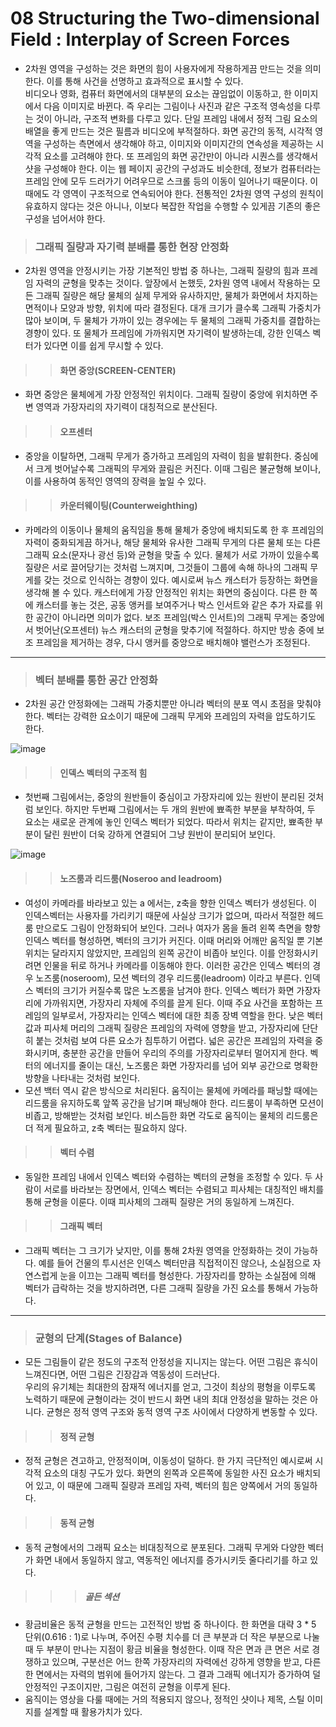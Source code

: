 # 08 Structuring the Two-dimensional Field : Interplay of Screen Forces
 * 2차원 영역을 구성하는 것은 화면의 힘이 사용자에게 작용하게끔 만드는 것을 의미한다. 이를 통해 사건을 선명하고 효과적으로 표시할 수 있다.      
   비디오나 영화, 컴퓨터 화면에서의 대부분의 요소는 끊임없이 이동하고, 한 이미지에서 다음 이미지로 바뀐다. 즉 우리는 그림이나 사진과 같은 구조적 영속성을 다루는 것이 아니라, 구조적 변화를 다루고 있다. 단일 프레임 내에서 정적 그림 요소의 배열을 좋게 만드는 것은 필름과 비디오에 부적절하다. 화면 공간의 동적, 시각적 영역을 구성하는 측면에서 생각해야 하고, 이미지와 이미지간의 연속성을 제공하는 시각적 요소를 고려해야 한다. 또 프레임의 화면 공간만이 아니라 시퀀스를 생각해서 샷을 구성해야 한다. 
이는 웹 페이지 공간의 구성과도 비슷한데, 정보가 컴퓨터라는 프레임 안에 모두 드러가기 어려우므로 스크롤 등의 이동이 일어나기 때문이다. 이 때에도 각 영역이 구조적으로 연속되어야 한다. 전통적인 2차원 영역 구성의 원칙이 유효하지 않다는 것은 아니나, 이보다 복잡한 작업을 수행할 수 있게끔 기존의 좋은 구성을 넘어서야 한다.    

> ### 그래픽 질량과 자기력 분배를 통한 현장 안정화
 * 2차원 영역을 안정시키는 가장 기본적인 방법 중 하나는, 그래픽 질량의 힘과 프레임 자력의 균형을 맞추는 것이다. 앞장에서 논했듯, 2차원 영역 내에서 작용하는 모든 그래픽 질량은 해당 물체의 실제 무게와 유사하지만, 물체가 화면에서 차지하는 면적이나 모양과 방향, 위치에 따라 결정된다. 대개 크기가 클수록 그래픽 가중치가 많아 보이며, 두 물체가 가까이 있는 경우에는 두 물체의 그래픽 가중치를 결합하는 경향이 있다. 또 물체가 프레임에 가까워지면 자기력이 발생하는데, 강한 인덱스 벡터가 있다면 이를 쉽게 무시할 수 있다. 
 
>	> #### 화면 중앙(SCREEN-CENTER)
 * 화면 중앙은 물체에게 가장 안정적인 위치이다. 그래픽 질량이 중앙에 위치하면 주변 영역과 가장자리의 자기력이 대칭적으로 분산된다. 

>	> #### 오프센터
 * 중앙을 이탈하면, 그래픽 무게가 증가하고 프레임의 자력이 힘을 발휘한다. 중심에서 크게 벗어날수록 그래픽의 무게와 끌림은 커진다. 이때 그림은 불균형해 보이나, 이를 사용하여 동적인 영역의 장력을 높일 수 있다. 

>	> #### 카운터웨이팅(Counterweighthing) 
 * 카메라의 이동이나 물체의 움직임을 통해 물체가 중앙에 배치되도록 한 후 프레임의 자력이 중화되게끔 하거나, 해당 물체와 유사한 그래픽 무게의 다른 물체 또는 다른 그래픽 요소(문자나 광선 등)와 균형을 맞출 수 있다. 물체가 서로 가까이 있을수록 질량은 서로 끌어당기는 것처럼 느껴지며, 그것들이 그룹에 속해 하나의 그래픽 무게를 갖는 것으로 인식하는 경향이 있다. 예시로써 뉴스 캐스터가 등장하는 화면을 생각해 볼 수 있다. 캐스터에게 가장 안정적인 위치는 화면의 중심이다. 다른 한 쪽에 캐스터를 놓는 것은, 공동 앵커를 보여주거나 박스 인서트와 같은 추가 자료를 위한 공간이 아니라면 의미가 없다. 보조 프레임(박스 인서트)의 그래픽 무게는 중앙에서 벗어난(오프센터) 뉴스 캐스터의 균형을 맞추기에 적절하다. 하지만 방송 중에 보조 프레임을 제거하는 경우, 다시 앵커를 중앙으로 배치해야 밸런스가 조정된다. 
------------------------------------------------------------------------------------
> ### 벡터 분배를 통한 공간 안정화
  * 2차원 공간 안정화에는 그래픽 가중치뿐만 아니라 벡터의 분포 역시 초점을 맞춰야 한다. 벡터는 강력한 요소이기 때문에 그래픽 무게와 프레임의 자력을 압도하기도 한다. 
  
   ![image](https://user-images.githubusercontent.com/80778903/112726968-73119b00-8f63-11eb-8111-d5034d421494.png)
 > > #### 인덱스 벡터의 구조적 힘
 * 첫번째 그림에서는, 중앙의 원반들이 중심이고 가장자리에 있는 원반이 분리된 것처럼 보인다. 하지만 두번째 그림에서는 두 개의 원반에 뾰족한 부분을 부착하여, 두 요소는 새로운 관계에 놓인 인덱스 벡터가 되었다. 따라서 위치는 같지만, 뾰족한 부분이 달린 원반이 더욱 강하게 연결되어 그냥 원반이 분리되어 보인다. 
 
![image](https://user-images.githubusercontent.com/80778903/112727690-0ac4b880-8f67-11eb-8a3d-9ec008552714.png)
 > > #### 노즈룸과 리드룸(Noseroo and leadroom)
  * 여성이 카메라를 바라보고 있는 a 에서는, z축을 향한 인덱스 벡터가 생성된다. 이 인덱스벡터는 사용자를 가리키기 때문에 사실상 크기가 없으며, 따라서 적절한 헤드룸 만으로도 그림이 안정화되어 보인다. 그러나 여자가 몸을 돌려 왼쪽 측면을 향항 인덱스 벡터를 형성하면, 벡터의 크기가 커진다. 이때 머리와 어깨만 움직일 뿐 기본 위치는 달라지지 않았지만, 프레임의 왼쪽 공간이 비좁아 보인다. 이를 안정화시키려면 인물을 뒤로 하거나 카메라를 이동해야 한다. 이러한 공간은 인덱스 벡터의 경우 노즈룸(noseroom), 모션 벡터의 경우 리드룸(leadroom) 이라고 부른다. 인덱스 벡터의 크기가 커질수록 많은 노즈룸을 남겨야 한다. 인덱스 벡터가 화면 가장자리에 가까워지면, 가장자리 자체에 주의를 끌게 된다. 이때 주요 사건을 포함하는 프레임의 일부로서, 가장자리는 인덱스 벡터에 대한 최종 장벽 역할을 한다. 낮은 벡터값과 피사체 머리의 그래픽 질량은 프레임의 자력에 영향을 받고, 가장자리에 단단히 붙는 것처럼 보여 다른 요소가 침투하기 어렵다. 
  넓은 공간은 프레임의 자력을 중화시키며, 충분한 공간을 만들어 우리의 주의를 가장자리로부터 멀어지게 한다. 벡터의 에너지를 줄이는 대신, 노즈룸은 화면 가장자리를 넘어 외부 공간으로 명확한 방향을 나타내는 것처럼 보인다.     
  * 모션 백터 역시 같은 방식으로 처리된다. 움직이는 물체에 카메라를 패닝할 때에는 리드룸을 유지하도록 앞쪽 공간을 남기며 패닝해야 한다. 리드룸이 부족하면 모션이 비좁고, 방해받는 것처럼 보인다. 비스듬한 화면 각도로 움직이는 물체의 리드룸은 더 적게 필요하고, z축 벡터는 필요하지 않다. 

 > > #### 벡터 수렴
 * 동일한 프레임 내에서 인덱스 벡터와 수렴하는 벡터의 균형을 조정할 수 있다. 두 사람이 서로를 바라보는 장면에서, 인덱스 벡터는 수렴되고 피사체는 대칭적인 배치를 통해 균형을 이룬다. 이때 피사체의 그래픽 질량은 거의 동일하게 느껴진다. 

 > > #### 그래픽 벡터
 * 그래픽 벡터는 그 크기가 낮지만, 이를 통해 2차원 영역을 안정화하는 것이 가능하다. 예를 들어 건물의 투시선은 인덱스 벡터만큼 직접적이진 않으나, 소실점으로 자연스럽게 눈을 이끄는 그래픽 벡터를 형성한다. 가장자리를 향하는 소실점에 의해 벡터가 급락하는 것을 방지하려면, 다른 그래픽 질량을 가진 요소를 통해서 가능하다.  
--------------------------------------------------------------------------------
> ### 균형의 단계(Stages of Balance)
 * 모든 그림들이 같은 정도의 구조적 안정성을 지니지는 않는다. 어떤 그림은 휴식이 느껴진다면, 어떤 그림은 긴장감과 역동성이 드러난다.   
   우리의 유기체는 최대한의 잠재적 에너지를 얻고, 그것이 최상의 평형을 이루도록 노력하기 때문에 균형이라는 것이 반드시 화면 내의 최대 안정성을 말하는 것은 아니다. 균형은 정적 영역 구조와 동적 영역 구조 사이에서 다양하게 변동할 수 있다. 
   
 > > #### 정적 균형
 * 정적 균형은 견고하고, 안정적이며, 이동성이 덜하다. 한 가지 극단적인 예시로써 시각적 요소의 대칭 구도가 있다. 화면의 왼쪽과 오른쪽에 동일한 사진 요소가 배치되어 있고, 이 때문에 그래픽 질량과 프레임 자력, 벡터의 힘은 양쪽에서 거의 동일하다. 

 > > #### 동적 균형
  * 동적 균형에서의 그래픽 요소는 비대칭적으로 분포된다. 그래픽 무게와 다양한 벡터가 화면 내에서 동일하지 않고, 역동적인 에너지를 증가시키듯 줄다리기를 하고 있다. 

 > > > ##### 골든 섹션
  * 황금비율은 동적 균형을 만드는 고전적인 방법 중 하나이다. 한 화면을 대략 3 * 5 단위(0.616 : 1)로 나누며, 주어진 수평 치수를 더 큰 부분과 더 작은 부분으로 나눌때 두 부분이 만나는 지점이 황금 비율을 형성한다. 이때 작은 면과 큰 면은 서로 경쟁하고 있으며, 구분선은 어느 한쪽 가장자리의 자력에선 강하게 영향을 받고, 다른 한 면에서는 자력의 범위에 들어가지 않는다. 그 결과 그래픽 에너지가 증가하여 덜 안정적인 구조이지만, 그림은 여전히 균형을 이루게 된다. 
  * 움직이는 영상을 다룰 때에는 거의 적용되지 않으나, 정적인 샷이나 제목, 스틸 이미지를 설계할 때 활용가치가 있다.  




